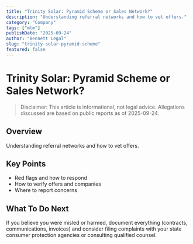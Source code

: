 ```yaml
---
title: "Trinity Solar: Pyramid Scheme or Sales Network?"
description: "Understanding referral networks and how to vet offers."
category: "Company"
tags: ["mlm"]
publishDate: "2025-09-24"
author: "Bennett Legal"
slug: "trinity-solar-pyramid-scheme"
featured: false
---
```


# Trinity Solar: Pyramid Scheme or Sales Network?

> Disclaimer: This article is informational, not legal advice. Allegations discussed are based on public reports as of 2025-09-24.

## Overview
Understanding referral networks and how to vet offers.

## Key Points
- Red flags and how to respond
- How to verify offers and companies
- Where to report concerns

## What To Do Next
If you believe you were misled or harmed, document everything (contracts, communications, invoices) and consider filing complaints with your state consumer protection agencies or consulting qualified counsel.
